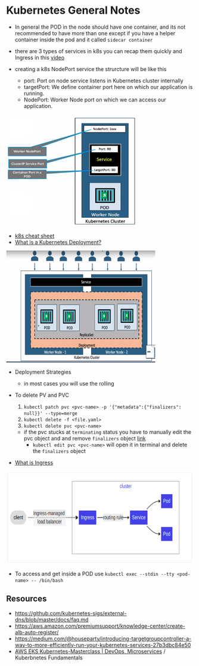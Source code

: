 # Kubernetes General Notes
* In general the POD in the node should have one container, and its not recommended to have more than one except if you have a helper container inside the pod and it called `sidecar container`

* there are 3 types of services in k8s you can recap them quickly and Ingress in this [video](https://www.youtube.com/watch?v=NPFbYpb0I7w&ab_channel=IBMTechnology) 
* creating a k8s NodePort service the strurcture will be like this
	* port: Port on node service listens in Kubernetes cluster internally
	* targetPort: We define container port here on which our application is running.
	* NodePort: Worker Node port on which we can access our application.
<img src="https://github.com/ahmadateya/learning-notes/blob/main/images/Screenshot%20from%202021-09-22%2008-41-08.jpg" width="350" height="300">

* [k8s cheat sheet](https://kubernetes.io/docs/reference/kubectl/cheatsheet/)
* [What is a Kubernetes Deployment?](https://www.vmware.com/topics/glossary/content/kubernetes-deployment#:~:text=A%20Kubernetes%20Deployment%20is%20used,earlier%20deployment%20version%20if%20necessary.)
<img src="https://github.com/ahmadateya/learning-notes/blob/main/images/Screenshot%20from%202021-09-10%2011-00-24.png" width="400" height="300">

* Deployment Strategies
	* in most cases you will use the rolling 

* To delete PV and PVC
	1. `kubectl patch pvc <pvc-name> -p '{"metadata":{"finalizers": null}}' --type=merge`
	2. `kubectl delete -f <file.yaml>`
	3. `kubectl delete pvc <pvc-name>` 
	* if the pvc stucks at `terminating` status you have to manually edit the pvc object and and remove `finalizers` object [link](https://github.com/kubernetes/kubernetes/issues/69697#issuecomment-447201890)
		* `kubectl edit pvc <pvc-name>` will open it in terminal and delete the `finalizers` object
	
* [What is Ingress](https://kubernetes.io/docs/concepts/services-networking/ingress/)
<img src="https://github.com/ahmadateya/learning-notes/blob/main/images/Screenshot%20from%202021-10-10%2010-45-44.png" width="550" height="250">

* To access and get inside a POD use `kubectl exec --stdin --tty <pod-name> -- /bin/bash`



## Resources
* https://github.com/kubernetes-sigs/external-dns/blob/master/docs/faq.md
* https://aws.amazon.com/premiumsupport/knowledge-center/create-alb-auto-register/
* https://medium.com/@houseparty/introducing-targetgroupcontroller-a-way-to-more-efficiently-run-your-kubernetes-services-27b3dbc84e50
* [AWS EKS Kubernetes-Masterclass | DevOps, Microservices](https://www.udemy.com/course/aws-eks-kubernetes-masterclass-devops-microservices/)  / Kuberbnetes Fundamentals

